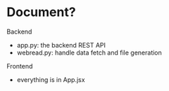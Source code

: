 # Document?
Backend
- app.py: the backend REST API
- webread.py: handle data fetch and file generation

Frontend
- everything is in App.jsx